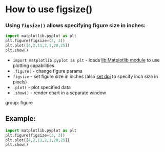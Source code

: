# How to use figsize()

### Using `figsize()` allows specifying figure size in inches:

```python
import matplotlib.pyplot as plt
plt.figure(figsize=(3, 3))
plt.plot([4,2,11,2,1,20,25])
plt.show()
```

- `import matplotlib.pyplot as plt` - loads [lib:Matplotlib module](python-matplotlib/how-to-install-matplotlib-python-lib-in-ubuntu-ubuntuversion) to use plotting capabilities
- `.figure(` - change figure params
- `figsize` - set figure size in inches (also [set dpi](/python-matplotlib/change-figure-size) to specify inch size in pixels)
- `.plot(` - plot specified data
- `.show()` - render chart in a separate window

group: figure

## Example: 
```python
import matplotlib.pyplot as plt
plt.figure(figsize=(3, 3))
plt.plot([4,2,11,2,1,20,25])
plt.show()
```

